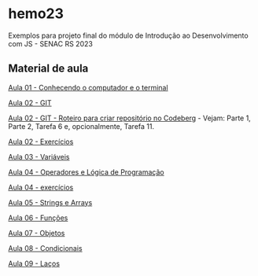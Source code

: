 # hemo23

Exemplos para projeto final do módulo de Introdução ao Desenvolvimento com JS - SENAC RS 2023

## Material de aula 

[Aula 01 - Conhecendo o computador e o terminal](https://docs.google.com/presentation/d/1bTxYYEIVfA8_LQ05R3KpGQ-q7FVHNUSEhmeBVenM0jM/edit#slide=id.p2)

[Aula 02 - GIT](https://file.notion.so/f/s/e5e22d60-be27-4fbf-9f11-5b07bbccdf2d/Aula_02_-_Git.pdf?id=71678de5-054e-4341-a5cf-b4ac0a9127de&table=block&spaceId=a6c0a2e4-b775-4e92-99b1-c6957b00c04d&expirationTimestamp=1683415088711&signature=IP-A5-R-pnSfc9jf1xX0EmxFuORMyb0s00FA5ddlOQ4&downloadName=Aula+02+-+Git.pdf)

[Aula 02 - GIT - Roteiro para criar repositório no Codeberg](https://codeberg.org/grz/cdhtml23/src/branch/main/Um-site-tipo-blog.md) - Vejam: Parte 1, Parte 2, Tarefa 6 e, opcionalmente, Tarefa 11.

[Aula 02 - Exercícios](https://satisfying-trust-330.notion.site/Git-e-Github-71a0aba264264370bb32ed531c3b2849)



[Aula 03 - Variáveis](https://docs.google.com/presentation/d/1duHtnWumlJrmEXWmP4VXOIZd_CGuBeo8Q6OtjDMd1-4/edit#slide=id.p37)

[Aula 04 - Operadores e Lógica de Programação](https://docs.google.com/presentation/d/1iwjc7O3Dtw9JjtsrelE3jfsPMzM8is5OVwCxtzPRaos/edit#slide=id.p1) 

[Aula 04 - exercícios](https://satisfying-trust-330.notion.site/Operadores-e-L-gica-de-Programa-o-b9292a8303b34594ae0658a1c9a63221)

[Aula 05 - Strings e Arrays](https://docs.google.com/presentation/d/1nyIHCOjDibyBQUWQg0roLn_kO4SywArmvRgM7tRasIQ/edit#slide=id.p1)

[Aula 06 - Funções](https://docs.google.com/presentation/d/19IGvZz1x-utRhaVMsO1Ycfr5YPvs2OWEpG3MN8zUUcM/edit#slide=id.p1)

[Aula 07 - Objetos](https://satisfying-trust-330.notion.site/Objetos-e8ea83d9ec874bc3823c6ce5af6190a2)

[Aula 08 - Condicionais](https://docs.google.com/presentation/d/1MDiYKlPwFPiC-OPu5V4_NpKAa-7h6zw2oHye9A8wzM0/edit#slide=id.p34)

[Aula 09 - Laços](https://docs.google.com/presentation/d/1lmbFo-2jVmBJdCIg0jNqgPo_qBLOaFoxZc_ciTqXfVU/edit#slide=id.p30)
